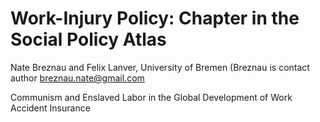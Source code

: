 # Work-Injury Policy: Chapter in the Social Policy Atlas

Nate Breznau and Felix Lanver, University of Bremen
(Breznau is contact author [breznau.nate@gmail.com](mailto:breznau.nate@gmail.com)

Communism and Enslaved Labor in the Global Development of Work Accident Insurance


